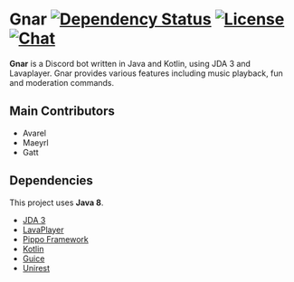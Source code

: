 # Gnar [![Dependency Status](https://www.versioneye.com/user/projects/58813ef2452b830054c17358/badge.svg?style=flat-square)](https://www.versioneye.com/user/projects/58813ef2452b830054c17358) [![License](https://img.shields.io/github/license/mashape/apistatus.svg?style=flat-square)](LICENSE) [![Chat](https://img.shields.io/badge/chat-discord-blue.svg?style=flat-square)](https://discord.gg/NQRpmr2)

**Gnar** is a Discord bot written in Java and Kotlin, using JDA 3 and Lavaplayer.
Gnar provides various features including music playback, fun and moderation commands.

## Main Contributors
* Avarel
* Maeyrl
* Gatt

## Dependencies
This project uses **Java 8**.

* [JDA 3](https://github.com/DV8FromTheWorld/JDA)
* [LavaPlayer](https://github.com/sedmelluq/lavaplayer)
* [Pippo Framework](https://github.com/decebals/pippo)
* [Kotlin](https://kotlinlang.org/)
* [Guice](https://github.com/google/guice)
* [Unirest](https://github.com/Mashape/unirest-java)